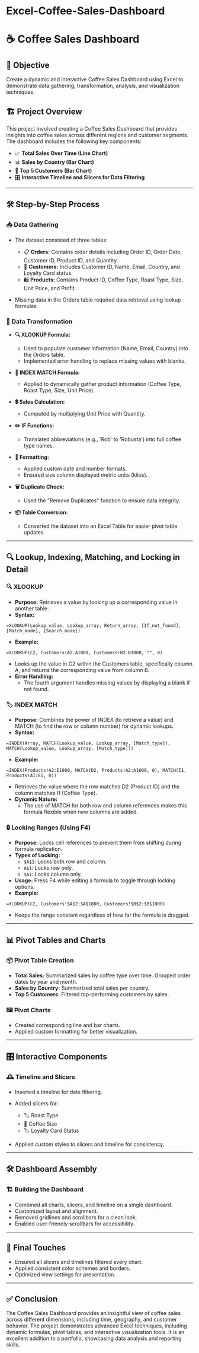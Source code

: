 # Excel-Coffee-Sales-Dashboard

# ☕ Coffee Sales Dashboard

## 🎯 Objective
Create a dynamic and interactive Coffee Sales Dashboard using Excel to demonstrate data gathering, transformation, analysis, and visualization techniques.

## 🏗️ Project Overview
This project involved creating a Coffee Sales Dashboard that provides insights into coffee sales across different regions and customer segments. The dashboard includes the following key components:

- 📈 **Total Sales Over Time (Line Chart)**
- 📊 **Sales by Country (Bar Chart)**
- 🏅 **Top 5 Customers (Bar Chart)**
- 🎛️ **Interactive Timeline and Slicers for Data Filtering**

---

## 🛠️ Step-by-Step Process

### 📥 Data Gathering
- The dataset consisted of three tables:
  - 📋 **Orders:** Contains order details including Order ID, Order Date, Customer ID, Product ID, and Quantity.
  - 👥 **Customers:** Includes Customer ID, Name, Email, Country, and Loyalty Card status.
  - 🛍️ **Products:** Contains Product ID, Coffee Type, Roast Type, Size, Unit Price, and Profit.

- Missing data in the Orders table required data retrieval using lookup formulas.

### 🔧 Data Transformation
- **🔍 XLOOKUP Formula:**
  - Used to populate customer information (Name, Email, Country) into the Orders table.
  - Implemented error handling to replace missing values with blanks.

- **📌 INDEX MATCH Formula:**
  - Applied to dynamically gather product information (Coffee Type, Roast Type, Size, Unit Price).

- **💲 Sales Calculation:**
  - Computed by multiplying Unit Price with Quantity.

- **✏️ IF Functions:**
  - Translated abbreviations (e.g., 'Rob' to 'Robusta') into full coffee type names.

- **🎨 Formatting:**
  - Applied custom date and number formats.
  - Ensured size column displayed metric units (kilos).

- **🗑️ Duplicate Check:**
  - Used the "Remove Duplicates" function to ensure data integrity.

- **📦 Table Conversion:**
  - Converted the dataset into an Excel Table for easier pivot table updates.

---

## 🔍 Lookup, Indexing, Matching, and Locking in Detail

### 🔍 XLOOKUP
- **Purpose:** Retrieves a value by looking up a corresponding value in another table.
- **Syntax:**
```excel
=XLOOKUP(Lookup_value, Lookup_array, Return_array, [If_not_found], [Match_mode], [Search_mode])
```
- **Example:**
```excel
=XLOOKUP(C2, Customers!A2:A1000, Customers!B2:B1000, "", 0)
```
- Looks up the value in C2 within the Customers table, specifically column A, and returns the corresponding value from column B.
- **Error Handling:**
  - The fourth argument handles missing values by displaying a blank if not found.

### 🏷️ INDEX MATCH
- **Purpose:** Combines the power of INDEX (to retrieve a value) and MATCH (to find the row or column number) for dynamic lookups.
- **Syntax:**
```excel
=INDEX(Array, MATCH(Lookup_value, Lookup_array, [Match_type]), MATCH(Lookup_value, Lookup_array, [Match_type]))
```
- **Example:**
```excel
=INDEX(Products!A2:E1000, MATCH(D2, Products!A2:A1000, 0), MATCH(I1, Products!A1:E1, 0))
```
- Retrieves the value where the row matches D2 (Product ID) and the column matches I1 (Coffee Type).
- **Dynamic Nature:**
  - The use of MATCH for both row and column references makes this formula flexible when new columns are added.

### 🔒 Locking Ranges (Using F4)
- **Purpose:** Locks cell references to prevent them from shifting during formula replication.
- **Types of Locking:**
  - `$A$1`: Locks both row and column.
  - `A$1`: Locks row only.
  - `$A1`: Locks column only.
- **Usage:** Press F4 while editing a formula to toggle through locking options.
- **Example:**
```excel
=XLOOKUP(C2, Customers!$A$2:$A$1000, Customers!$B$2:$B$1000)
```
- Keeps the range constant regardless of how far the formula is dragged.

---

## 📊 Pivot Tables and Charts

### 📦 Pivot Table Creation
- **Total Sales:** Summarized sales by coffee type over time. Grouped order dates by year and month.
- **Sales by Country:** Summarized total sales per country.
- **Top 5 Customers:** Filtered top-performing customers by sales.

### 🖼️ Pivot Charts
- Created corresponding line and bar charts.
- Applied custom formatting for better visualization.

---

## 🎛️ Interactive Components

### 🕰️ Timeline and Slicers
- Inserted a timeline for date filtering.
- Added slicers for:
  - 🏷️ Roast Type
  - 📏 Coffee Size
  - 🏷️ Loyalty Card Status

- Applied custom styles to slicers and timeline for consistency.

---

## 🛠️ Dashboard Assembly

### 🏗️ Building the Dashboard
- Combined all charts, slicers, and timeline on a single dashboard.
- Customized layout and alignment.
- Removed gridlines and scrollbars for a clean look.
- Enabled user-friendly scrollbars for accessibility.

---

## 🎨 Final Touches
- Ensured all slicers and timelines filtered every chart.
- Applied consistent color schemes and borders.
- Optimized view settings for presentation.

---

## ✅ Conclusion
The Coffee Sales Dashboard provides an insightful view of coffee sales across different dimensions, including time, geography, and customer behavior. The project demonstrates advanced Excel techniques, including dynamic formulas, pivot tables, and interactive visualization tools. It is an excellent addition to a portfolio, showcasing data analysis and reporting skills.

